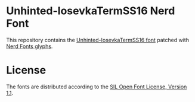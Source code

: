 # Unhinted-IosevkaTermSS16 Nerd Font
This repository contains the [Unhinted-IosevkaTermSS16 font](https://github.com/be5invis/Iosevka) patched with [Nerd Fonts glyphs](https://github.com/ryanoasis/nerd-fonts).

# License
The fonts are distributed according to the [SIL Open Font License, Version 1.1](LICENSE).
